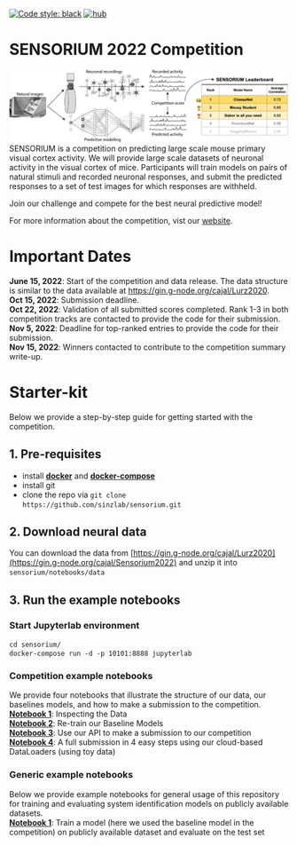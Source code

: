<a href="https://github.com/psf/black"><img alt="Code style: black" src="https://img.shields.io/badge/code%20style-black-000000.svg"></a>
[![hub](https://img.shields.io/badge/powered%20by-hub%20-ff5a1f.svg)](https://github.com/activeloopai/Hub)

# SENSORIUM 2022 Competition

![plot](figures/Fig1.png)
SENSORIUM is a competition on predicting large scale mouse primary visual cortex activity. We will provide large scale datasets of neuronal activity in the visual cortex of mice. Participants will train models on pairs of natural stimuli and recorded neuronal responses, and submit the predicted responses to a set of test images for which responses are withheld.

Join our challenge and compete for the best neural predictive model!

For more information about the competition, vist our [website](https://sensorium2022.net/).

# Important Dates
**June 15, 2022**: Start of the competition and data release. The data structure is similar to the data available at https://gin.g-node.org/cajal/Lurz2020.
<br>**Oct 15, 2022**: Submission deadline.
<br>**Oct 22, 2022**: Validation of all submitted scores completed. Rank 1-3 in both competition tracks are contacted to provide the code for their submission.
<br>**Nov 5, 2022**: Deadline for top-ranked entries to provide the code for their submission.
<br>**Nov 15, 2022**: Winners contacted to contribute to the competition summary write-up.

# Starter-kit

Below we provide a step-by-step guide for getting started with the competition.

## 1. Pre-requisites
- install [**docker**](https://docs.docker.com/get-docker/) and [**docker-compose**](https://docs.docker.com/compose/install/)
- install git
- clone the repo via `git clone https://github.com/sinzlab/sensorium.git`

## 2. Download neural data

You can download the data from [https://gin.g-node.org/cajal/Lurz2020](https://gin.g-node.org/cajal/Sensorium2022) and unzip it into `sensorium/notebooks/data`

## 3. Run the example notebooks

### **Start Jupyterlab environment**
```
cd sensorium/
docker-compose run -d -p 10101:8888 jupyterlab
```

### **Competition example notebooks**
We provide four notebooks that illustrate the structure of our data, our baselines models, and how to make a submission to the competition.
<br>[**Notebook 1**](notebooks/legacy/1_inspect_data.ipynb): Inspecting the Data
<br>[**Notebook 2**](notebooks/legacy/2_model_training.ipynb): Re-train our Baseline Models
<br>[**Notebook 3**](notebooks/legacy/3_submission_and_evaluation.ipynb): Use our API to make a submission to our competition
<br>[**Notebook 4**](notebooks/legacy/4_cloud_based_data_demo.ipynb): A full submission in 4 easy steps using our cloud-based DataLoaders (using toy data)

### **Generic example notebooks**
Below we provide example notebooks for general usage of this repository for training and evaluating system identification models on publicly available datasets.
<br>[**Notebook 1**](notebooks/legacy/5_model_training_and_evaluation.ipynb): Train a model (here we used the baseline model in the competition) on publicly available dataset and evaluate on the test set